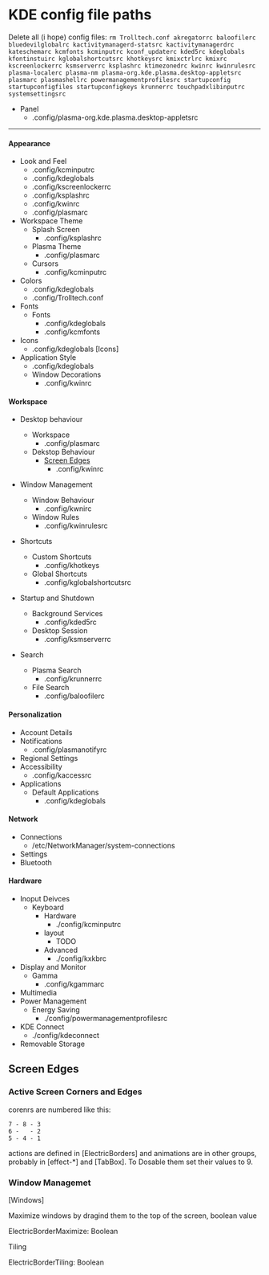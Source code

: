 # KDE config file paths

Delete all (i hope) config files: `rm Trolltech.conf
akregatorrc
baloofilerc
bluedevilglobalrc
kactivitymanagerd-statsrc
kactivitymanagerdrc
kateschemarc
kcmfonts
kcminputrc
kconf_updaterc
kded5rc
kdeglobals
kfontinstuirc
kglobalshortcutsrc
khotkeysrc
kmixctrlrc
kmixrc
kscreenlockerrc
ksmserverrc
ksplashrc
ktimezonedrc
kwinrc
kwinrulesrc
plasma-localerc
plasma-nm
plasma-org.kde.plasma.desktop-appletsrc
plasmarc
plasmashellrc
powermanagementprofilesrc
startupconfig
startupconfigfiles
startupconfigkeys
krunnerrc
touchpadxlibinputrc
systemsettingsrc`


* Panel
  * .config/plasma-org.kde.plasma.desktop-appletsrc

---
#### Appearance
   * Look and Feel
      * .config/kcminputrc
      * .config/kdeglobals
      * .config/kscreenlockerrc
      * .config/ksplashrc
      * .config/kwinrc
     * .config/plasmarc
   * Workspace Theme
      * Splash Screen
         * .config/ksplashrc
      * Plasma Theme
         * .config/plasmarc
      * Cursors
         * .config/kcminputrc
   * Colors
       * .config/kdeglobals
       * .config/Trolltech.conf
   * Fonts
      * Fonts
         * .config/kdeglobals
         * .config/kcmfonts
   * Icons
      * .config/kdeglobals [Icons]
   * Application Style
      * .config/kdeglobals
      * Window Decorations
         * .config/kwinrc
#### Workspace
   * Desktop behaviour
      * Workspace
         * .config/plasmarc
      * Dekstop Behaviour
         * [Screen Edges](#screen-edges)
            * .config/kwinrc
   * Window Management
      * Window  Behaviour
         * .config/kwnirc
      * Window Rules
         * .config/kwinrulesrc

   * Shortcuts
      * Custom Shortcuts
         * .config/khotkeys
      * Global Shortcuts
         * .config/kglobalshortcutsrc
   * Startup and Shutdown
      * Background Services
          *  .config/kded5rc
       * Desktop Session
          * .config/ksmserverrc
   * Search
      * Plasma Search
         * .config/krunnerrc
      * File Search
         * .config/baloofilerc
#### Personalization
   * Account Details
   * Notifications
      * .config/plasmanotifyrc
   * Regional Settings
   * Accessibility
      * .config/kaccessrc
   * Applications
      * Default Applications
         * .config/kdeglobals
#### Network
   * Connections
      * /etc/NetworkManager/system-connections
   * Settings
   * Bluetooth
#### Hardware
   * Inoput Deivces
      * Keyboard
         * Hardware
            * ./config/kcminputrc
         * layout
            * TODO
         * Advanced
            * ./config/kxkbrc
   * Display and Monitor
      * Gamma
         * .config/kgammarc
   * Multimedia
   * Power Management
      * Energy Saving
         * ./config/powermanagementprofilesrc
   * KDE Connect
      * ./config/kdeconnect
   * Removable Storage

## Screen Edges
### Active Screen Corners and Edges
corenrs are numbered like this:

```
7 - 8 - 3
6 -   - 2
5 - 4 - 1
```

actions are defined in [ElectricBorders] and animations are in other groups, probably in [effect-*] and [TabBox]. To Dosable them set their values to 9.

### Window Managemet
[Windows]

Maximize windows by dragind them to the top of the screen, boolean value

ElectricBorderMaximize: Boolean

Tiling

ElectricBorderTiling: Boolean
